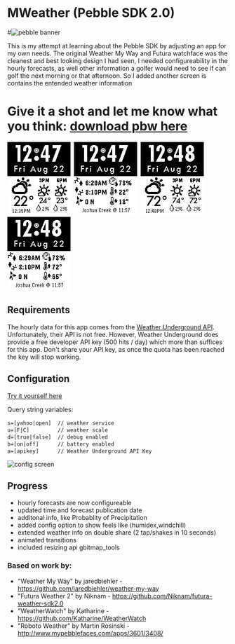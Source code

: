 
MWeather (Pebble SDK 2.0)
=================================

#![pebble banner](https://raw.githubusercontent.com/vajonam/mweather/stable/screenshots/pebble-banner.png)

This is my attempt at learning about the Pebble SDK by adjusting an app for my own needs. The original Weather My Way and Futura watchface was the cleanest and best looking design I had seen, I needed configureability in the hourly forecasts, as well other information a golfer would need to see if can golf the next morning or that afternoon. So I added another screen is contains the entended weather information

# Give it a shot and let me know what you think: [download pbw here](https://github.com/jaredbiehler/weather-my-way/releases/download/1.1.1/weather-my-way-v1.1.1.pbw)

![pebble screen1](https://raw.githubusercontent.com/vajonam/mweather/stable/screenshots/pebble-screenshot_1.png)&nbsp;
![pebble screen2](https://raw.githubusercontent.com/vajonam/mweather/stable/screenshots/pebble-screenshot_2.png)&nbsp;
![pebble screen3](https://raw.githubusercontent.com/vajonam/mweather/stable/screenshots/pebble-screenshot_3.png)
![pebble screen4](https://raw.githubusercontent.com/vajonam/mweather/stable/screenshots/pebble-screenshot_4.png)

## Requirements

The hourly data for this app comes from the [Weather Underground API](http://www.wunderground.com/weather/api/). Unfortunately, their API is not free. However, Weather Underground does provide a free developer API key (500 hits / day) which more than suffices for this app. Don't share your API key, as once the quota has been reached the key will stop working. 

## Configuration 

[Try it yourself here](http://vajonam.github.io/vajonam/mweather/config/)

 Query string variables: 
```
s=[yahoo|open]  // weather service
u=[F|C]         // weather scale
d=[true|false]  // debug enabled
b=[on|off]      // battery enabled
a=[apikey]      // Weather Underground API Key 
```

![config screen](https://raw.githubusercontent.com/vajonam/mweather/stable/screenshots/weather-my-way-config.png)

## Progress

- hourly forecasts are now configureable
- updated time and forecast publication date
- additonal info, like Probablity of Precipitation
- added config option to show feels like (humidex,windchill)
- extended weather info on double share (2 tap/shakes in 10 seconds)
- animated transitions
- included resizing api gbitmap_tools

### Based on work by:
 - "Weather My Way" by jaredbiehler - https://github.com/jaredbiehler/weather-my-way
 - "Futura Weather 2" by Niknam - https://github.com/Niknam/futura-weather-sdk2.0
 - "WeatherWatch" by Katharine - https://github.com/Katharine/WeatherWatch
 - "Roboto Weather" by Martin Rosinski - http://www.mypebblefaces.com/apps/3601/3408/
